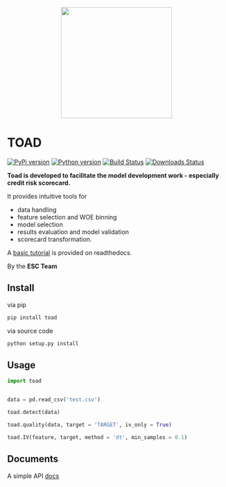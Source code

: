 <div align="center">
    <img src="https://raw.githubusercontent.com/amphibian-dev/toad/master/images/toadlogo.png" width="256px" />
</div>

# TOAD


[![PyPi version][pypi-image]][pypi-url]
[![Python version][python-image]][docs-url]
[![Build Status][travis-image]][travis-url]
[![Downloads Status][downloads-image]][docs-url]


**Toad is developed to facilitate the model development work - especially credit risk scorecard.**

It provides intuitive tools for

- data handling
- feature selection and WOE binning
- model selection
- results evaluation and model validation
- scorecard transformation.

A [basic tutorial](https://toad.readthedocs.io/en/latest/tutorial.html) is provided on readthedocs.

By the **ESC Team**

## Install


via pip

```bash
pip install toad
```

via source code

```bash
python setup.py install
```

## Usage

```python
import toad


data = pd.read_csv('test.csv')

toad.detect(data)

toad.quality(data, target = 'TARGET', iv_only = True)

toad.IV(feature, target, method = 'dt', min_samples = 0.1)
```

## Documents

A simple API [docs][docs-url]


[pypi-image]: https://img.shields.io/pypi/v/toad.svg?style=flat-square
[pypi-url]: https://pypi.org/project/toad/
[python-image]: https://img.shields.io/pypi/pyversions/toad.svg?style=flat-square
[travis-image]: https://img.shields.io/travis/amphibian-dev/toad/master.svg?style=flat-square
[travis-url]: https://travis-ci.org/amphibian-dev/toad
[downloads-image]: https://img.shields.io/pypi/dm/toad?style=flat-square
[docs-url]: https://toad.readthedocs.io/
